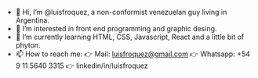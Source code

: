 - 👋 Hi, I’m @luisfroquez, a non-conformist venezuelan guy living in Argentina.
- 👀 I’m interested in front end programming and graphic desing.
- 🌱 I’m currently learning HTML, CSS, Javascript, React and a little bit of phyton.
- 📫 How to reach me:
       👉 Mail: luisfroquez@gmail.com
       👉 Whatsapp: +54 9 11 5640 3315
       👉 linkedin/in/luisfroquez
       

<!---
luisfroquez/luisfroquez is a ✨ special ✨ repository because its `README.md` (this file) appears on your GitHub profile.
You can click the Preview link to take a look at your changes.
--->

